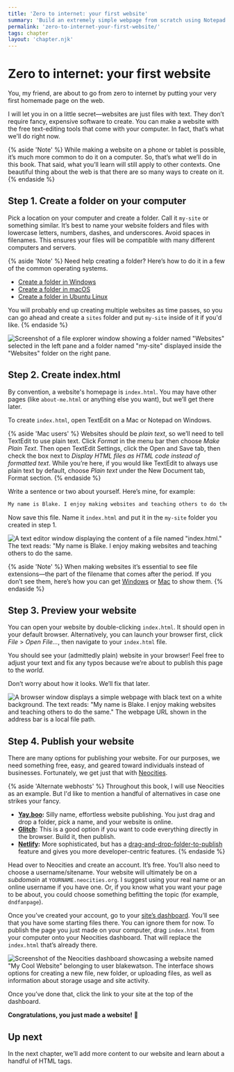 ```yaml
---
title: 'Zero to internet: your first website'
summary: 'Build an extremely simple webpage from scratch using Notepad and put it on the web with Neocities.'
permalink: 'zero-to-internet-your-first-website/'
tags: chapter
layout: 'chapter.njk'
---
```


# Zero to internet: your first website

You, my friend, are about to go from zero to internet by putting your very first homemade page on the web.

I will let you in on a little secret—websites are just files with text. They don’t require fancy, expensive software to create. You can make a website with the free text-editing tools that come with your computer. In fact, that’s what we'll do right now.

{% aside 'Note' %}
While making a website on a phone or tablet is possible, it’s much more common to do it on a computer. So, that’s what we’ll do in this book. That said, what you’ll learn will still apply to other contexts. One beautiful thing about the web is that there are so many ways to create on it.
{% endaside %}

## Step 1. Create a folder on your computer

Pick a location on your computer and create a folder. Call it `my-site` or something similar. It’s best to name your website folders and files with lowercase letters, numbers, dashes, and underscores. Avoid spaces in filenames. This ensures your files will be compatible with many different computers and servers.

{% aside 'Note' %}
Need help creating a folder? Here’s how to do it in a few of the common operating systems.

- [Create a folder in Windows](https://perma.cc/H5YD-7W8S)
- [Create a folder in macOS](https://perma.cc/X9RD-T6RH)
- [Create a folder in Ubuntu Linux](https://perma.cc/B7LV-XXD5)

You will probably end up creating multiple websites as time passes, so you can go ahead and create a `sites` folder and put `my-site` inside of it if you'd like.
{% endaside %}

![Screenshot of a file explorer window showing a folder named "Websites" selected in the left pane and a folder named "my-site" displayed inside the "Websites" folder on the right pane.](/assets/img/zero-to-internet-01.webp)

## Step 2. Create index.html

By convention, a website's homepage is `index.html`. You may have other pages (like `about-me.html` or anything else you want), but we’ll get there later.

To create `index.html`, open TextEdit on a Mac or Notepad on Windows.

{% aside 'Mac users' %}
Websites should be _plain text_, so we’ll need to tell TextEdit to use plain text. Click _Format_ in the menu bar then choose _Make Plain Text_. Then open TextEdit Settings, click the Open and Save tab, then check the box next to _Display HTML files as HTML code instead of formatted text_. While you’re here, if you would like TextEdit to always use plain text by default, choose _Plain text_ under the New Document tab, Format section.
{% endaside %}

Write a sentence or two about yourself. Here’s mine, for example:

```html
My name is Blake. I enjoy making websites and teaching others to do the same.
```

Now save this file. Name it `index.html` and put it in the `my-site` folder you created in step 1.

![A text editor window displaying the content of a file named "index.html." The text reads: "My name is Blake. I enjoy making websites and teaching others to do the same.](/assets/img/zero-to-internet-02.webp)

{% aside 'Note' %}
When making websites it’s essential to see file extensions—the part of the filename that comes after the period. If you don’t see them, here’s how you can get [Windows](https://perma.cc/3LAG-L6YW) or [Mac](https://perma.cc/KYR3-6H3L) to show them.
{% endaside %}

## Step 3. Preview your website

You can open your website by double-clicking `index.html`. It should open in your default browser. Alternatively, you can launch your browser first, click _File_ > _Open File…_, then navigate to your `index.html` file.

You should see your (admittedly plain) website in your browser! Feel free to adjust your text and fix any typos because we’re about to publish this page to the _world_.

Don’t worry about how it looks. We’ll fix that later.

![A browser window displays a simple webpage with black text on a white background. The text reads: "My name is Blake. I enjoy making websites and teaching others to do the same." The webpage URL shown in the address bar is a local file path.](/assets/img/zero-to-internet-03.webp)

## Step 4. Publish your website

There are many options for publishing your website. For our purposes, we need something free, easy, and geared toward individuals instead of businesses. Fortunately, we get just that with [Neocities](https://neocities.org).

{% aside 'Alternate webhosts' %}
Throughout this book, I will use Neocities as an example. But I'd like to mention a handful of alternatives in case one strikes your fancy.

- **[Yay.boo](https://yay.boo/):** Silly name, effortless website publishing. You just drag and drop a folder, pick a name, and your website is online.
- **[Glitch](https://glitch.com/):** This is a good option if you want to code everything directly in the browser. Build it, then publish.
- **[Netlify](https://www.netlify.com/):** More sophisticated, but has a [drag-and-drop-folder-to-publish](https://perma.cc/W3PH-5KRS) feature and gives you more developer-centric features.
  {% endaside %}

Head over to Neocities and create an account. It’s free. You’ll also need to choose a username/sitename. Your website will ultimately be on a _subdomain_ at `YOURNAME.neocities.org`. I suggest using your real name or an online username if you have one. Or, if you know what you want your page to be about, you could choose something befitting the topic (for example, `dndfanpage`).

Once you’ve created your account, go to your [site’s dashboard](https://neocities.org/dashboard). You’ll see that you have some starting files there. You can ignore them for now. To publish the page you just made on your computer, drag `index.html` from your computer onto your Neocities dashboard. That will replace the `index.html` that’s already there.

![Screenshot of the Neocities dashboard showcasing a website named "My Cool Website" belonging to user blakewatson. The interface shows options for creating a new file, new folder, or uploading files, as well as information about storage usage and site activity.](/assets/img/zero-to-internet-04.webp)

Once you’ve done that, click the link to your site at the top of the dashboard.

**Congratulations, you just made a website!** 🎉

## Up next

In the next chapter, we’ll add more content to our website and learn about a handful of HTML tags.
